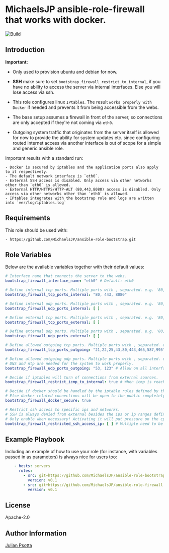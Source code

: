 MichaelsJP ansible-role-firewall that works with docker.
=========
![Build](https://github.com/MichaelsJP/ansible-role-firewall/workflows/Ansible%20Role%20Firewall%20Build/badge.svg)


Introduction
------------
**Important:**

- Only used to provision ubuntu and debian for now.
- **SSH** make sure to set `bootstrap_firewall_restrict_to_internal`, if you have no ability to access the server via
  internal interfaces. Else you will lose access via ssh.

- This role configures linux `IPtables`. The result `works properly with Docker` if needed and prevents it from being
  accessible from the webs.
- The base setup assumes a firewall in front of the server, so connections are only accepted if they're not coming
  via `eth0`.
- Outgoing system traffic that originates from the server itself is allowed for now to provide the ability for system
  updates etc. since configuring routed internet access via another interface is out of scope for a simple and generic
  ansible role.

Important results with a standard run:

```text
- Docker is secured by iptables and the application ports also apply to it respectively.
- The default network interface is `eth0`.
- External SSH access is disabled. Only access via other networks other than `eth0` is allowed.
- External HTTP/HTTPS/HTTP-ALT (80,443,8080) access is disabled. Only access via other networks other than `eth0` is allowed.
- IPtables integrates with the bootstrap role and logs are written into `ver/log/iptables.log`

```

Requirements
------------
This role should be used with:

```text
- https://github.com/MichaelsJP/ansible-role-bootstrap.git
```

Role Variables
--------------
Below are the available variables together with their default values:

```yaml
# Interface name that connects the server to the webs.
bootstrap_firewall_interface_name: "eth0" # Default: eth0

# Define internal tcp ports. Multiple ports with , separated. e.g. '80, 443, 8080'.
bootstrap_firewall_tcp_ports_internal: "80, 443, 8080"

# Define internal udp ports. Multiple ports with , separated. e.g. '80, 443, 8080'.
bootstrap_firewall_udp_ports_internal: [ ]

# Define external tcp ports. Multiple ports with , separated. e.g. '80, 443, 8080'.
bootstrap_firewall_tcp_ports_external: [ ]

# Define external udp ports. Multiple ports with , separated. e.g. '80, 443, 8080'.
bootstrap_firewall_udp_ports_external: [ ]

# Define allowed outgoing tcp ports. Multiple ports with , separated. e.g. '80, 443, 8080'.
bootstrap_firewall_tcp_ports_outgoing: "21,22,25,43,80,443,465,587,995" # Allow on all interfaces. Default: (SSH,FTP,STMP,WHOIS,HTTP,HTTPS,SMTPS,SUBMISSION,POP3S)

# Define allowed outgoing udp ports. Multiple ports with , separated. e.g. '80, 443, 8080'.
# DNS and ntp are needed for the system to work properly.
bootstrap_firewall_udp_ports_outgoing: "53, 123" # Allow on all interfaces. Default: (dns, ntp)

# Decide if iptables will turn of connections from external sources.
bootstrap_firewall_restrict_icmp_to_internal: true # When icmp is reachable and not dropped, the outside knows the server is not reachable but online and botnets will continue hammering it.

# Decide if docker should be handled by the iptable rules defined by this role. (Heavily recommended!)
# Else docker related connections will be open to the public completely.
bootstrap_firewall_docker_secure: true

# Restrict ssh access to specific ips and networks.
# SSH is always denied from external besides the ips or ip ranges defined below.
# Only enable when necessary! Activating it will put pressure on the cpu, when checking ssh requests against ip addresses.
bootstrap_firewall_restricted_ssh_access_ip: [ ] # Multiple need to be separated with commas. e.g. -s 0.0.0.0,127.0.0.1/8.

```

Example Playbook
----------------

Including an example of how to use your role (for instance, with variables passed in as parameters) is always nice for
users too:

```yaml
    - hosts: servers
      roles:
        - src: git+https://github.com/MichaelsJP/ansible-role-bootstrap.git
          version: v0.1
        - src: git+https://github.com/MichaelsJP/ansible-role-firewall.git
          version: v0.1
```

License
-------

Apache-2.0

Author Information
------------------

[Julian Psotta](https://github.com/MichaelsJP)
